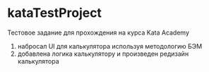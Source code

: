 # kataTestProject
Тестовое задание для прохождения на курса Kata Academy

1) набросал UI для калькулятора используя методологию БЭМ
2) добавлена логика калькулятору и произведен редизайн калькулятора
